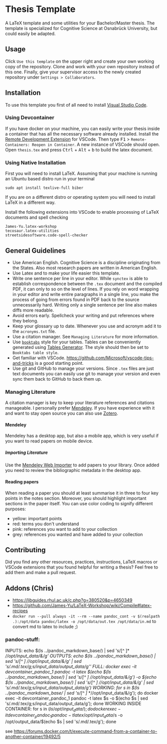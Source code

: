 # Thesis Template

A LaTeX template and some utilities for your Bachelor/Master thesis.
The template is specialized for Cognitive Science at Osnabrück University, but could easily be adapted.

## Usage

Click `Use this template` on the upper right and create your own working copy of the repository.
Clone and work with your own repository instead of this one.
Finally, give your supervisor access to the newly created repository under `Settings > Collaborators`.

## Installation

To use this template you first of all need to install [Visual Studio Code](https://code.visualstudio.com/).

### Using Devcontainer

If you have docker on your machine, you can easily write your thesis inside a container
that has all the necessary software already installed.
Install the [Remote Development Extension](https://marketplace.visualstudio.com/items?itemName=ms-vscode-remote.vscode-remote-extensionpack)
for VSCode. Then type <kbd>F1</kbd> > `Remote-Containers: Reopen in Container`.
A new instance of VSCode should open. Open `thesis.tex` and press <kbd>Ctrl</kbd> + <kbd>Alt</kbd> + <kbd>b</kbd>
to build the latex document.

### Using Native Installation

First you will need to install LaTeX. Assuming that your machine is running an Ubuntu based distro run in your terminal

    sudo apt install texlive-full biber

If you are on a different distro or operating system you will need to install LaTeX in a different way.

Install the following extensions into VSCode to enable processing of LaTeX documents and spell checking

    James-Yu.latex-workshop
    tecosaur.latex-utilities
    streetsidesoftware.code-spell-checker

## General Guidelines

* Use American English. Cognitive Science is a discipline originating from the States. Also most research papers are written in American English.
* Use Latex and to make your life easier this template.
* Write one sentence per line in your editor.  While `synctex` is able to establish correspondence between the `.tex` document
  and the compiled PDF, it can only to so on the level of lines. If you rely on word wrapping in your editor and write entire
  paragraphs in a single line, you make the process of going from errors found in PDF back to the source unnecessarily hard.
  Writing only a single sentence per line also makes diffs more readable.
* Avoid errors early. Spellcheck your writing and put references where they belong.
* Keep your glossary up to date. Whenever you use and acronym add it to the `acronyms.txt` file.
* Use a citation manager. See `Managing Literature` for more information.
* Use [`booktabs`](https://inf.ethz.ch/personal/markusp/teaching/guides/guide-tables.pdf) style for your tables. Tables can be conveniently
  generated using [Tables Generator](http://www.tablesgenerator.com/latex_tables).
  The style should then be set to `Booktabs table style`.
* Get familiar with VSCode. https://github.com/Microsoft/vscode-tips-and-tricks is a good starting point.
* Use git and GitHub to manage your versions. Since `.tex` files are just text documents
  you can easily use git to manage your version and even sync them back to GitHub to back them up.

### Managing Literature

A citation manager is key to keep your literature references and citations manageable.
I personally prefer [Mendeley](https://www.mendeley.com/).
If you have experience with it and want to stay open source you can also use [Zotero](https://www.zotero.org/).

#### Mendeley

Mendeley has a desktop app, but also a mobile app, which is very useful if you want to read papers on mobile device.

##### Importing Literature

Use the [Mendeley Web Importer](https://www.mendeley.com/reference-management/web-importer) to add papers to your library.
Once added you need to review the bibliographic metadata in the desktop app.

#### Reading papers

When reading a paper you should at least summarise it in three to four key points in the notes section.
Moreover, you should highlight important sections in the paper itself. 
You can use color coding to signify different purposes:

* yellow: important points
* red: terms you don't understand
* pink: references you want to add to your collection
* grey: references you wanted and have added to your collection

## Contributing

Did you find any other resources, practices, instructions, LaTeX macros or VSCode extensions
that you found helpful for writing a thesis? Feel free to add them and make a pull
request.


## Addons (Chris)

* https://libguides.rhul.ac.uk/c.php?g=380520&p=4650349
* https://github.com/James-Yu/LaTeX-Workshop/wiki/Compile#latex-recipes
* `docker run --pull always -it --rm --name pandoc_cont -v $(realpath .):/opt/data pandoc/latex -o /opt/data/out.tex /opt/data/in.md` to convert md to latex to include ;)

### pandoc-stuff:



INPUTS: echo $(ls ../pandoc_markdown_base/) | sed 's/[^ ]* */\/opt\/input_data\/&/g'
OUTPUTS: echo $(ls ../pandoc_markdown_base/) | sed 's/[^ ]* */\/opt\/input_data\/&/g' | sed 's/.md/.tex/g;s/input_data/output_data/g''
FULL: docker exec -it devcontainer_pandoc_1 pandoc -t latex $(echo $(ls ../pandoc_markdown_base/) | sed 's/[^ ]* */\/opt\/input_data\/&/g') -o $(echo $(ls ../pandoc_markdown_base/) | sed 's/[^ ]* */\/opt\/input_data\/&/g' | sed 's/.md/.tex/g;s/input_data/output_data/g')
WORKING: for s in $(ls ../pandoc_markdown_base/ | sed 's/[^ ]* */\/opt\/input_data\/&/g'); do docker exec -it devcontainer_pandoc_1 pandoc -t latex $s -o $(echo $s | sed 's/.md/.tex/g;s/input_data/output_data/g'); done
WORKING INSIDE CONTAINER: for s in $(ls /opt/input_data/); do docker exec -it devcontainer_pandoc_1 pandoc -t latex /opt/input_data/$s -o /opt/output_data/$(echo $s | sed 's/.md/.tex/g'); done

see https://forums.docker.com/t/execute-command-from-a-container-to-another-container/19492/5